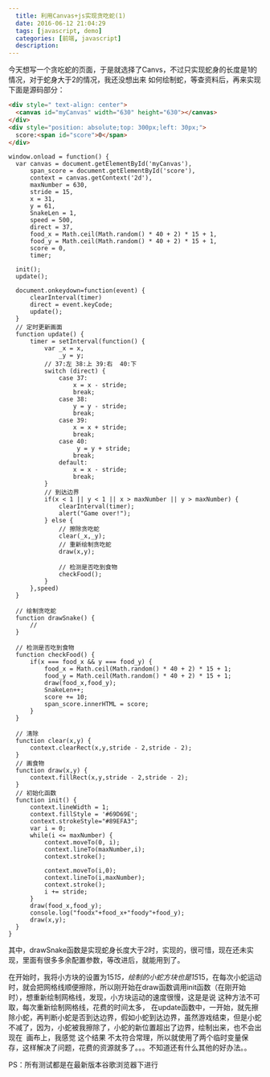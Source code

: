 ```yaml
---
  title: 利用Canvas+js实现贪吃蛇(1)
  date: 2016-06-12 21:04:29
  tags: [javascript, demo]
  categories: [前端, javascript]
  description:
---
```


今天想写一个贪吃蛇的页面，于是就选择了Canvs，不过只实现蛇身的长度是1的情况，对于蛇身大于2的情况，我还没想出来 如何绘制蛇，等查资料后，再来实现
下面是源码部分：

```html
<div style=" text-align: center">
  <canvas id="myCanvas" width="630" height="630"></canvas>
</div>
<div style="position: absolute;top: 300px;left: 30px;">
  score:<span id="score">0</span>
</div>
```

```ks
window.onload = function() {
  var canvas = document.getElementById('myCanvas'),
      span_score = document.getElementById('score'),
      context = canvas.getContext('2d'),
      maxNumber = 630,
      stride = 15,
      x = 31,
      y = 61,
      SnakeLen = 1,
      speed = 500,
      direct = 37,
      food_x = Math.ceil(Math.random() * 40 + 2) * 15 + 1,
      food_y = Math.ceil(Math.random() * 40 + 2) * 15 + 1,
      score = 0,
      timer;

  init();
  update();

  document.onkeydown=function(event) {
      clearInterval(timer)
      direct = event.keyCode;
      update();
  }
  // 定时更新画面
  function update() {
      timer = setInterval(function() {
          var _x = x,
              _y = y;
          // 37:左 38:上 39:右  40:下
          switch (direct) {
              case 37:
                  x = x - stride;
                  break;
              case 38:
                  y = y - stride;
                  break;
              case 39:
                  x = x + stride;
                  break;
              case 40:
                   y = y + stride;
                  break;
              default:
                  x = x - stride;
                  break;
          }
          // 到达边界
          if(x < 1 || y < 1 || x > maxNumber || y > maxNumber) {
              clearInterval(timer);
              alert("Game over!");
          } else {
              // 擦除贪吃蛇
              clear(_x,_y);
              // 重新绘制贪吃蛇
              draw(x,y);

              // 检测是否吃到食物
              checkFood();
          }
      },speed)
  }

  // 绘制贪吃蛇
  function drawSnake() {
      //
  }

  // 检测是否吃到食物
  function checkFood() {
      if(x === food_x && y === food_y) {
          food_x = Math.ceil(Math.random() * 40 + 2) * 15 + 1;
          food_y = Math.ceil(Math.random() * 40 + 2) * 15 + 1;
          draw(food_x,food_y);
          SnakeLen++;
          score += 10;
          span_score.innerHTML = score;
      }
  }

  // 清除
  function clear(x,y) {
      context.clearRect(x,y,stride - 2,stride - 2);
  }
  // 画食物
  function draw(x,y) {
      context.fillRect(x,y,stride - 2,stride - 2);
  }
  // 初始化函数
  function init() {
      context.lineWidth = 1;
      context.fillStyle = '#69D69E';
      context.strokeStyle="#89EFA3";
      var i = 0;
      while(i <= maxNumber) {
          context.moveTo(0, i);
          context.lineTo(maxNumber,i);
          context.stroke();

          context.moveTo(i,0);
          context.lineTo(i,maxNumber);
          context.stroke();
          i += stride;
      }
      draw(food_x,food_y);
      console.log("foodx"+food_x+"foody"+food_y);
      draw(x,y);
  }
}
```
其中，drawSnake函数是实现蛇身长度大于2时，实现的，很可惜，现在还未实现，里面有很多多余配置参数，等改进后，就能用到了。


在开始时，我将小方块的设置为15*15，绘制的小蛇方块也是15*15，在每次小蛇运动时，就会把网格线顺便擦除，所以刚开始在draw函数调用init函数（在刚开始时），想重新绘制网格线，发现，小方块运动的速度很慢，这是是说 这种方法不可取，每次重新绘制网格线，花费的时间太多，
在update函数中，一开始，就先擦除小蛇，再判断小蛇是否到达边界，假如小蛇到达边界，虽然游戏结束，但是小蛇不减了，因为，小蛇被我擦除了，小蛇的新位置超出了边界，绘制出来，也不会出现在  画布上，我感觉 这个结果 不太符合常理，所以就使用了两个临时变量保存，这样解决了问题，花费的资源就多了。。。不知道还有什么其他的好办法。。

PS：所有测试都是在最新版本谷歌浏览器下进行


